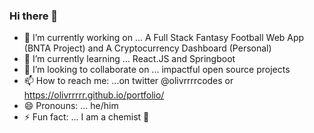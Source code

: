 ### Hi there 👋

- 🔭 I’m currently working on ... A Full Stack Fantasy Football Web App (BNTA Project) and A Cryptocurrency Dashboard (Personal)
- 🌱 I’m currently learning ... React.JS and Springboot 
- 👯 I’m looking to collaborate on ... impactful open source projects
- 📫 How to reach me: ...on twitter @olivrrrrcodes or https://olivrrrrr.github.io/portfolio/
- 😄 Pronouns: ... he/him
- ⚡ Fun fact: ... I am a chemist 🧪 

<!--
**olivrrrrr/olivrrrrr** is a ✨ _special_ ✨ repository because its `README.md` (this file) appears on your GitHub profile.

Here are some ideas to get you started:

- 🔭 I’m currently working on ...
- 🌱 I’m currently learning ...
- 👯 I’m looking to collaborate on ...
- 🤔 I’m looking for help with ...
- 💬 Ask me about ...
- 📫 How to reach me: ...
- 😄 Pronouns: ...
- ⚡ Fun fact: ...
-->

